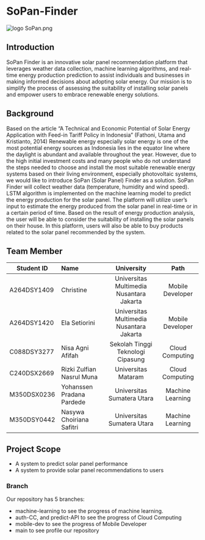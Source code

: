 # SoPan-Finder

![logo SoPan.png](https://github.com/YohanssenPardede/SoPan-Finder/blob/ed16622623954e28fa4a54ac207ddc64f6b92535/logo%20SoPan.png)

## Introduction
SoPan Finder is an innovative solar panel recommendation platform that leverages weather data collection, machine learning algorithms, and real-time energy production prediction to assist individuals and businesses in making informed decisions about adopting solar energy. Our mission is to simplify the process of assessing the suitability of installing solar panels and empower users to embrace renewable energy solutions. 

## Background
Based on the article “A Technical and Economic Potential of Solar Energy Application with Feed-in Tariff Policy in Indonesia” (Fathoni, Utama and Kristianto, 2014) Renewable energy especially solar energy is one of the most potential energy sources as Indonesia lies in the equator line where the daylight is abundant and available throughout the year. However, due to the high initial investment costs and many people who do not understand the steps needed to choose and install the most suitable renewable energy systems based on their living environment, especially photovoltaic systems, we would like to introduce SoPan (Solar Panel) Finder as a solution. SoPan Finder will collect weather data (temperature, humidity and wind speed). LSTM algorithm is implemented on the machine learning model to predict the energy production for the solar panel. The platform will utilize user’s input to estimate the energy produced from the solar panel in real-time or in a certain period of time. Based on the result of energy production analysis, the user will be able to consider the suitability of installing the solar panels on their house. In this platform, users will also be able to buy products related to the solar panel recommended by the system.

## Team Member
| Student ID | Name | University | Path |
| ----------- | :--------- | :----------: | :----------: |
| A264DSY1409 | Christine | Universitas Multimedia Nusantara Jakarta | Mobile Developer |
| A264DSY1420 | Ela Setiorini | Universitas Multimedia Nusantara Jakarta | Mobile Developer |
| C088DSY3277 | Nisa Agni Afifah | Sekolah Tinggi Teknologi Cipasung | Cloud Computing|
| C240DSX2669 | Rizki Zulfian Nasrul Muna | Universitas Mataram | Cloud Computing |
| M350DSX0236 | Yohanssen Pradana Pardede | Universitas Sumatera Utara | Machine Learning |
| M350DSY0442 | Nasywa Choiriana Safitri | Universitas Sumatera Utara | Machine Learning |

## Project Scope
* A system to predict solar panel performance
* A system to provide solar panel recommendations to users

### Branch
Our repository has 5 branches:
* machine-learning to see the progress of machine learning.
* auth-CC, and predict-API to see the progress of Cloud Computing
* mobile-dev to see the progress of Mobile Developer
* main to see profile our repository
